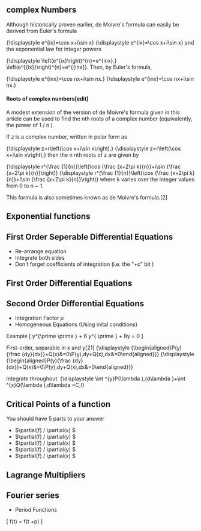 

## complex Numbers

Although historically proven earlier, de Moivre's formula can easily be derived from Euler's formula

{\displaystyle e^{ix}=\cos x+i\sin x} {\displaystyle e^{ix}=\cos x+i\sin x}
and the exponential law for integer powers

{\displaystyle \left(e^{ix}\right)^{n}=e^{inx}.} \left(e^{{ix}}\right)^{n}=e^{{inx}}.
Then, by Euler's formula,

{\displaystyle e^{inx}=\cos nx+i\sin nx.} {\displaystyle e^{inx}=\cos nx+i\sin nx.}

#### Roots of complex numbers[edit]
A modest extension of the version of de Moivre's formula given in this article can be used to find the nth roots of a complex number (equivalently, the power of 
1
/
n
).

If z is a complex number, written in polar form as

{\displaystyle z=r\left(\cos x+i\sin x\right),} {\displaystyle z=r\left(\cos x+i\sin x\right),}
then the n nth roots of z are given by

{\displaystyle r^{\frac {1}{n}}\left(\cos {\frac {x+2\pi k}{n}}+i\sin {\frac {x+2\pi k}{n}}\right)} {\displaystyle r^{\frac {1}{n}}\left(\cos {\frac {x+2\pi k}{n}}+i\sin {\frac {x+2\pi k}{n}}\right)}
where k varies over the integer values from 0 to n − 1.

This formula is also sometimes known as de Moivre's formula.[2]

## Exponential functions

## First Order Seperable Differential Equations

 * Re-arrange equation 
 * Integrate both sides
 * Don't forget coefficients of integration (i.e. the "+c" bit )



## First Order Differential Equations


## Second Order Differential Equations


 * Integration Factor $\mu$
 * Homogeneous Equations (Using inital conditions)

Example 
\[ y^{\prime \prime } + 6 y^{ \prime }  + 8y = 0 \]


First-order, separable in x and y[21]
{\displaystyle {\begin{aligned}P(y){\frac {dy}{dx}}+Q(x)&=0\\P(y)\,dy+Q(x)\,dx&=0\end{aligned}}} {\displaystyle {\begin{aligned}P(y){\frac {dy}{dx}}+Q(x)&=0\\P(y)\,dy+Q(x)\,dx&=0\end{aligned}}}

Integrate throughout.	{\displaystyle \int ^{y}P(\lambda )\,{d\lambda }+\int ^{x}Q(\lambda )\,d\lambda =C\,\!}


## Critical Points of a function

You should have 5 parts to your answer

- $\partial(f) / \partial(x) $
- $\partial(f) / \partial(y) $
- $\partial(f) / \partial(x) $
- $\partial(f) / \partial(y) $
- $\partial(f) / \partial(x) $

## Lagrange Multipliers

## Fourier series

 * Period Functions

\[ f(t) = f(t +p) \]
